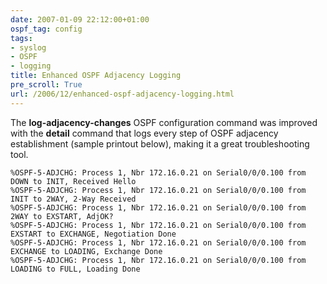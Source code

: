```yaml
---
date: 2007-01-09 22:12:00+01:00
ospf_tag: config
tags:
- syslog
- OSPF
- logging
title: Enhanced OSPF Adjacency Logging
pre_scroll: True
url: /2006/12/enhanced-ospf-adjacency-logging.html
---
```

The **log-adjacency-changes** OSPF configuration command was improved with the **detail** command that logs every step of OSPF adjacency establishment (sample printout below), making it a great troubleshooting tool.

```
%OSPF-5-ADJCHG: Process 1, Nbr 172.16.0.21 on Serial0/0/0.100 from DOWN to INIT, Received Hello
%OSPF-5-ADJCHG: Process 1, Nbr 172.16.0.21 on Serial0/0/0.100 from INIT to 2WAY, 2-Way Received
%OSPF-5-ADJCHG: Process 1, Nbr 172.16.0.21 on Serial0/0/0.100 from 2WAY to EXSTART, AdjOK?
%OSPF-5-ADJCHG: Process 1, Nbr 172.16.0.21 on Serial0/0/0.100 from EXSTART to EXCHANGE, Negotiation Done
%OSPF-5-ADJCHG: Process 1, Nbr 172.16.0.21 on Serial0/0/0.100 from EXCHANGE to LOADING, Exchange Done
%OSPF-5-ADJCHG: Process 1, Nbr 172.16.0.21 on Serial0/0/0.100 from LOADING to FULL, Loading Done
```

